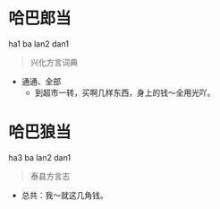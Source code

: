 # 哈巴郎当
ha1 ba lan2 dan1
> 兴化方言词典
- 通通、全部
  - 到超市一转，买啊几样东西，身上的钱～全用光吖。

# 哈巴狼当
ha3 ba lan2 dan1
> 泰县方言志
- 总共：我～就这几角钱。

